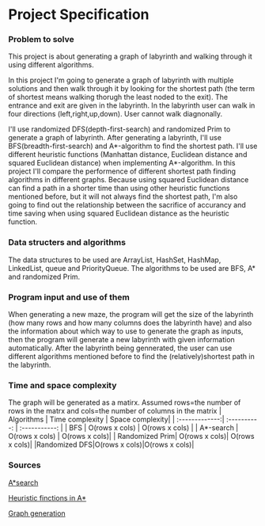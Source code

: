# Project Specification

### Problem to solve
This project is about generating a graph of labyrinth and walking through it using different algorithms.

In this project I'm going to generate a graph of labyrinth with multiple solutions and then walk through it by looking for the shortest path (the term of shortest means walking thorugh the least noded to the exit). The entrance and exit are given in the labyrinth. In the labyrinth user can walk in four directions (left,right,up,down). User cannot walk diagnonally. 

I'll use randomized DFS(depth-first-search) and randomized Prim to generate a graph of labyrinth. After generating a labyrinth, I'll use BFS(breadth-first-search) and A*-algorithm to find the shortest path. I'll use different heuristic functions (Manhattan distance, Euclidean distance and squared Euclidean distance) when implementing A*-algorithm. In this project I'll compare the performence of different shortest path finding algorithms in different graphs. Because using squared Euclidean distance can find a path in a shorter time than using other heuristic functions mentioned before, but it will not always find the shortest path, I'm also going to find out the relationship between the sacrifice of accurancy and time saving when using squared Euclidean distance as the heuristic function. 

### Data structers and algorithms
The data structures to be used are ArrayList, HashSet, HashMap, LinkedList, queue and PriorityQueue.
The algorithms to be used are BFS, A* and randomized Prim.                                     

### Program input and use of them
When generating a new maze, the program will get the size of the labyrinth (how many rows and how many columns does the labyrinth have) and also the information about which way to use to generate the graph as inputs, then the program will generate a new labyrinth with given information automatically. After the labyrinth being gennerated, the user can use different algorithms mentioned before to find the (relatively)shortest path in the labyrinth. 

### Time and space complexity 
The graph will be generated as a matirx. Assumed rows=the number of rows in the matrx and cols=the number of columns in the matrix
| Algorithms     | Time complexity | Space complexity|
| :-------------:| :----------:    | :-----------:   |
|  BFS           | O(rows x cols)          | O(rows x cols)            |
|  A*-search     | O(rows x cols) | O(rows x cols)|
|  Randomized Prim| O(rows x cols)| O(rows x cols)|
|Randomized DFS|O(rows x cols)|O(rows x cols)|



### Sources
[A*search](https://en.wikipedia.org/wiki/A*_search_algorithm)

[Heuristic finctions in A*](http://theory.stanford.edu/~amitp/GameProgramming/Heuristics.html)

[Graph generation](https://en.wikipedia.org/wiki/Maze_generation_algorithm)

